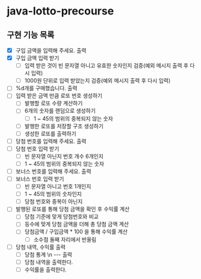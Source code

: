 # java-lotto-precourse
## 구현 기능 목록
- [x] 구입 금액을 입력해 주세요. 출력
- [x] 구입 금액 입력 받기
    - [ ] 입력 받은 것이 빈 문자열 아니고 유효한 숫자인지 검증(예외 메시지 출력 후 다시 입력)
    - [ ] 1000원 단위로 입력 받았는지 검증(예외 메시지 출력 후 다시 입력)
- [ ] %d개를 구매했습니다. 출력
- [ ] 입력 받은 금액 만큼 로또 번호 생성하기
    - [ ] 발행할 로또 수량 계산하기
    - [ ] 6개의 숫자를 랜덤으로 생성하기
        - [ ] 1 ~ 45의 범위의 중복되지 않는 숫자
    - [ ] 발행한 로또를 저장할 구조 생성하기
    - [ ] 생성한 로또를 출력하기

- [ ] 당첨 번호를 입력해 주세요. 출력
- [ ] 당첨 번호 입력 받기
    - [ ] 빈 문자열 아닌지 번호 개수 6개인지
    - [ ] 1 ~ 45의 범위의 중복되지 않는 숫자
- [ ] 보너스 번호를 입력해 주세요. 출력
- [ ] 보너스 번호 입력 받기
    - [ ] 빈 문자열 아니고 번호 1개인지
    - [ ] 1 ~ 45의 범위의 숫자인지
    - [ ] 당첨 번호와 중복이 아닌지

- [ ] 발행된 로또를 통해 당첨 금액을 확인 후 수익률 계산
    - [ ] 당첨 기준에 맞게 당첨번호와 비교
    - [ ] 등수에 맞게 당첨 금액을 더해 총 당첨 금액 계산
    - [ ] 당첨금액 / 구입금액 * 100 을 통해 수익률 계산
        - [ ] 소수점 둘째 자리에서 반올림

- [ ] 당첨 내역, 수익률 출력
    - [ ] 당첨 통계 \n --- 출력
    - [ ] 당첨 내역을 출력한다.
    - [ ] 수익률을 출력한다.